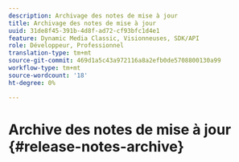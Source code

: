 ```yaml
---
description: Archivage des notes de mise à jour
title: Archivage des notes de mise à jour
uuid: 31de8f45-391b-4d8f-ad72-cf93bfc1d4e1
feature: Dynamic Media Classic, Visionneuses, SDK/API
role: Développeur, Professionnel
translation-type: tm+mt
source-git-commit: 469d1a5c43a972116a8a2efb0de5708800130a99
workflow-type: tm+mt
source-wordcount: '18'
ht-degree: 0%

---
```



# Archive des notes de mise à jour {#release-notes-archive}


